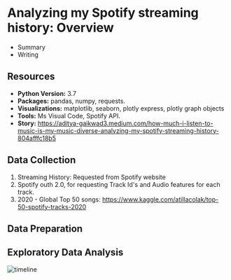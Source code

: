 # Analyzing my Spotify streaming history: Overview

* Summary
* Writing



## Resources
* **Python Version:** 3.7  
* **Packages:** pandas, numpy, requests.  
* **Visualizations:** matplotlib, seaborn, plotly express, plotly graph objects      
* **Tools:** Ms Visual Code, Spotify API.   
* **Story:** https://aditya-gaikwad3.medium.com/how-much-i-listen-to-music-is-my-music-diverse-analyzing-my-spotify-streaming-history-804afffc18b5


## Data Collection

1. Streaming History: Requested from Spotify website 
2. Spotify outh 2.0, for requesting Track Id's and Audio features for each track.
3. 2020 - Global Top 50 songs: https://www.kaggle.com/atillacolak/top-50-spotify-tracks-2020

## Data Preparation


## Exploratory Data Analysis

![timeline](https://user-images.githubusercontent.com/39771193/121780981-bd70e400-cb70-11eb-90e2-b3dc6b41e250.png)

<!--- ![Boring](https://user-images.githubusercontent.com/39771193/121780778-d7f68d80-cb6f-11eb-916d-747a52a347dc.png)
![Diversity](https://user-images.githubusercontent.com/39771193/121780779-d88f2400-cb6f-11eb-9f48-6379070dcb9b.png)
![songsperday](https://user-images.githubusercontent.com/39771193/121780780-d88f2400-cb6f-11eb-85b6-3f1f97a58057.png)

![Top 10 artists](https://user-images.githubusercontent.com/39771193/121780782-d927ba80-cb6f-11eb-90cf-072f4259300f.png)
![Top 10 songs](https://user-images.githubusercontent.com/39771193/121780783-d927ba80-cb6f-11eb-9d12-0ed4566df657.png) --->
